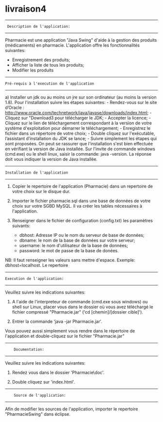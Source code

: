 # livraison4

****************************************
     Description de l'application:   	
****************************************

Pharmacie est une application "Java Swing" d'aide à la gestion des produits (médicaments) en pharmacie. 
L'application offre les fonctionnalités suivantes:
- Enregistrement des produits;
- Afficher la liste de tous les produits;
- Modifier les produits

********************************************************
    Pré-requis à l'execution de l'application		
********************************************************
a) Installer un jdk ou au moins un jre sur son ordinateur (au moins la version 1.8).
Pour l'installation suivre les étapes suivantes:
	- Rendez-vous sur le site d’Oracle : http://www.oracle.com/technetwork/java/javase/downloads/index.html;
	- Cliquez sur "Download3 pour télécharger le JDK;
	- Accepter la licence;
	- Cliquez sur le lien de téléchargement correspondant à la version de votre système d'exploitation
	pour démarrer le téléchargement;
	- Enregistrez le fichier dans un répertoire de votre choix; 
	- Double cliquez sur l'exécutable, l’assistant d’installation du JDK se lance;
	- Suivre simplement les étapes qui sont proposées.
On peut se rassurer que l'installation s'est bien effectuée en vérifiant la version de Java installée.
Sur l'invite de commande windows (cmd.exe) ou le shell linux, saisir la commande: java -version.
La réponse doit vous indiquer la version de Java installée. 


**************************************
    Installation de l'application		
**************************************
1) Copier le repertoire de l'application (Pharmacie) dans un repertoire de votre choix sur le disque dur.

2) Importer le fichier pharmacie.sql dans une base de données de votre choix sur votre SGBD MySQL. Il va créer les tables nécessaires à l'application.

3) Renseigner dans le fichier de configuration (config.txt) les paramètres suivants:
	- dbhost: Adresse IP ou le nom du serveur de base de données;
	- dbname: le nom de la base de données sur votre serveur; 
	- username: le nom d'utilisateur de la base de données;
	- password: le mot de passe de la base de donées.
	
NB: Il faut renseigner les valeurs sans mettre d'espace. Exemple: dbhost=localhost. Le repertoire

***************************************
 	Execution de l'application:    		
***************************************

Veuillez suivre les indications suivantes:
	
1) 	A l'aide de l'interpreteur de commande (cmd.exe sous windows) ou shell sur Linux,
	placer vous dans le dossier où vous avez téléchargé le fichier compressé "Pharmacie.jar"
	('cd [chemin]/[dossier cible]').

2)	Entrer la commande 'java -jar Pharmacie.jar'.

Vous pouvez aussi simplement vous rendre dans le répertoire de l'application et double-cliquez sur le fichier "Pharmacie.jar"


**************************************
  	    Documentation:	    	
**************************************

Veuillez suivre les indications suivantes:

1) Rendez vous dans le dossier 'Pharmacie\doc'.

2) Double cliquez sur 'index.html'.


************************************
 	    Source de l'application:	    	
************************************

Afin de modifier les sources de l'application, importer le repertoire "PharmacieSwing" dans éclipse.
